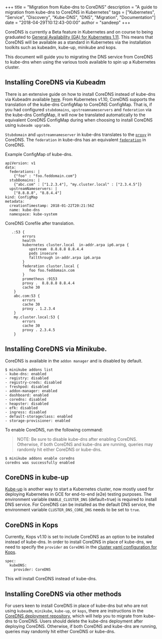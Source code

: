 +++
title = "Migration from Kube-dns to CoreDNS"
description = "A guide to migration from kube-dns to CoreDNS in Kubernetes"
tags = ["Kubernetes", "Service", "Discovery", "Kube-DNS", "DNS", "Migration", "Documentation"]
date = "2018-04-29T10:12:43-00:00"
author = "sandeep"
+++

CoreDNS is currently a Beta feature in Kubernetes and on course to being graduated to [General Availability (GA) for Kubernetes 1.11](https://github.com/kubernetes/community/pull/1956).
This means that CoreDNS will be available as a standard in Kubernetes via the installation toolkits such as kubeadm, kube-up, minikube and kops.

This document will guide you to migrating the DNS service from CoreDNS to kube-dns when using the various tools available to spin up a Kubernetes cluster.

## Installing CoreDNS via Kubeadm

There is an extensive guide on how to install CoreDNS instead of kube-dns via Kubeadm available [here](https://coredns.io/2018/01/29/deploying-kubernetes-with-coredns-using-kubeadm).
From Kubernetes v1.10, CoreDNS supports the translation of the kube-dns ConfigMap to CoreDNS ConfigMap.
That is, if you had configured `stubdomains`, `upstreamnameservers` and `federation` via the kube-dns ConfigMap, it will now be translated automatically to the equivalent CoreDNS ConfigMap during when choosing to install CoreDNS using `kubeadm upgrade`.

`Stubdomain` and `upstreamnameserver` in kube-dns translates to the [`proxy`](https://coredns.io/plugins/proxy/) in CoreDNS.
The `federation` in kube-dns has an equivalent [`federation`](https://coredns.io/plugins/federation/) in CoreDNS.


Example ConfigMap of kube-dns.
~~~text
apiVersion: v1
data:
  federations: |
    {"foo" : "foo.feddomain.com"}
  stubDomains: |
    {"abc.com" : ["1.2.3.4"], "my.cluster.local" : ["2.3.4.5"]}
  upstreamNameservers: |
    ["8.8.8.8", "8.8.4.4"]
kind: ConfigMap
metadata:
  creationTimestamp: 2018-01-22T20:21:56Z
  name: kube-dns
  namespace: kube-system
~~~

CoreDNS Corefile after translation.

~~~text
   .:53 {
        errors
        health
        kubernetes cluster.local  in-addr.arpa ip6.arpa {
           upstream  8.8.8.8 8.8.4.4
           pods insecure
           fallthrough in-addr.arpa ip6.arpa
        }
        federation cluster.local {
           foo foo.feddomain.com
        }
        prometheus :9153
        proxy .  8.8.8.8 8.8.4.4
        cache 30
    }
    abc.com:53 {
        errors
        cache 30
        proxy . 1.2.3.4
    }
    my.cluster.local:53 {
        errors
        cache 30
        proxy . 2.3.4.5
    }
~~~



## Installing CoreDNS via Minikube.

CoreDNS is available in the `addon manager` and is disabled by default.

~~~text
$ minikube addons list
- kube-dns: enabled
- registry: disabled
- registry-creds: disabled
- freshpod: disabled
- addon-manager: enabled
- dashboard: enabled
- coredns: disabled
- heapster: disabled
- efk: disabled
- ingress: disabled
- default-storageclass: enabled
- storage-provisioner: enabled
~~~

To enable CoreDNS, run the following command:
> NOTE: Be sure to disable kube-dns after enabling CoreDNS. Otherwise, if both CoreDNS and kube-dns are running, queries may randomly hit either CoreDNS or kube-dns.

~~~
$ minikube addons enable coredns
coredns was successfully enabled
~~~


## CoreDNS in kube-up

[Kube-up](https://kubernetes.io/docs/getting-started-guides/scratch/) is another way to start a Kubernetes cluster, now mostly used for deploying Kubernetes in GCE for end-to-end (e2e) testing purposes.
The environment variable `ENABLE_CLUSTER_DNS` (default=true) is required to install DNS service.
For CoreDNS can be installed as the default DNS service, the environment variable `CLUSTER_DNS_CORE_DNS` needs to be set to `true`.

## CoreDNS in Kops

Currently, Kops v1.10 is set to include CoreDNS as an option to be installed instead of kube-dns.
In order to install CoreDNS in place of kube-dns, we need to specify the `provider` as `CoreDNS` in the [cluster yaml configuration for Kops](https://github.com/kubernetes/kops/blob/master/docs/cluster_spec.md).

~~~text
spec:
  kubeDNS:
    provider: CoreDNS
~~~
This will install CoreDNS instead of kube-dns.

## Installing CoreDNS via other methods

For users keen to install CoreDNS in place of kube-dns but who are not using `kubeadm`, `minikube`, `kube-up`, or `kops`, there are instructions in the [CoreDNS deployment repository](https://github.com/coredns/deployment/tree/master/kubernetes), which will help you to migrate from kube-dns to CoreDNS.
Users should delete the kube-dns deployment after deploying CoreDNS. Otherwise, if both CoreDNS and kube-dns are running, queries may randomly hit either CoreDNS or kube-dns.


